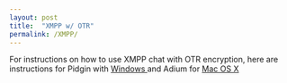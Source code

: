 ```yaml
---
layout: post
title:  "XMPP w/ OTR"
permalink: /XMPP/
---
```


For instructions on how to use XMPP chat with OTR encryption, here are instructions for Pidgin with <a href="https://securityinabox.org/en/guide/pidgin/windows/"> Windows </a> and Adium for <a href="http://adium.im/"> Mac OS X </a>
